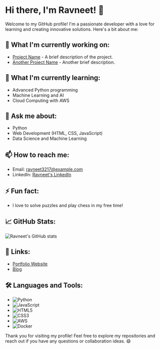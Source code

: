 # Hi there, I'm Ravneet! 👋

Welcome to my GitHub profile! I'm a passionate developer with a love for learning and creating innovative solutions. Here's a bit about me:

## 🔭 What I'm currently working on:
- [Project Name](link-to-project) - A brief description of the project.
- [Another Project Name](link-to-project) - Another brief description.

## 🌱 What I'm currently learning:
- Advanced Python programming
- Machine Learning and AI
- Cloud Computing with AWS

## 💬 Ask me about:
- Python
- Web Development (HTML, CSS, JavaScript)
- Data Science and Machine Learning

## 📫 How to reach me:
- Email: ravneet3217@example.com
- LinkedIn: [Ravneet's LinkedIn](https://www.linkedin.com/in/ravneet3217)

## ⚡ Fun fact:
- I love to solve puzzles and play chess in my free time!

## 📈 GitHub Stats:
![Ravneet's GitHub stats](https://github-readme-stats.vercel.app/api?username=ravneet3217&show_icons=true&theme=radical)

## 🔗 Links:
- [Portfolio Website](https://ravneet3217.github.io)
- [Blog](https://ravneet3217.medium.com)

## 🛠️ Languages and Tools:
- ![Python](https://img.shields.io/badge/-Python-3776AB?style=flat-square&logo=python&logoColor=white)
- ![JavaScript](https://img.shields.io/badge/-JavaScript-F7DF1E?style=flat-square&logo=javascript&logoColor=black)
- ![HTML5](https://img.shields.io/badge/-HTML5-E34F26?style=flat-square&logo=html5&logoColor=white)
- ![CSS3](https://img.shields.io/badge/-CSS3-1572B6?style=flat-square&logo=css3&logoColor=white)
- ![AWS](https://img.shields.io/badge/-AWS-232F3E?style=flat-square&logo=amazon-aws)
- ![Docker](https://img.shields.io/badge/-Docker-2496ED?style=flat-square&logo=docker&logoColor=white)

Thank you for visiting my profile! Feel free to explore my repositories and reach out if you have any questions or collaboration ideas. 😄
